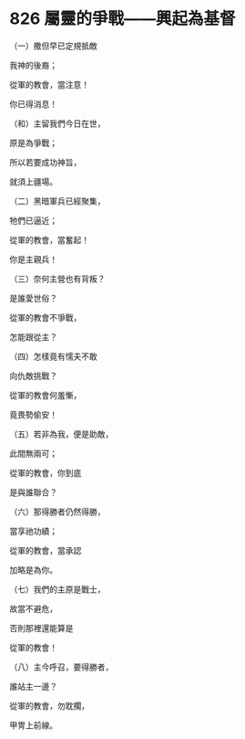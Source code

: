 # 826 屬靈的爭戰——興起為基督

（一）撒但早已定規抵敵

我神的後裔；

從軍的教會，當注意！

你已得消息！

（和）主留我們今日在世，

原是為爭戰；

所以若要成功神旨，

就須上疆場。

（二）黑暗軍兵已經聚集，

牠們已逼近；

從軍的教會，當奮起！

你是主親兵！

（三）奈何主營也有背叛？

是誰愛世俗？

從軍的教會不爭戰，

怎能跟從主？

（四）怎樣竟有懦夫不敢

向仇敵挑戰？

從軍的教會何羞慚，

竟畏勢偷安！

（五）若非為我，便是助敵，

此間無兩可；

從軍的教會，你到底

是與誰聯合？

（六）那得勝者仍然得勝，

當享祂功績；

從軍的教會，當承認

加略是為你。

（七）我們的主原是戰士，

故當不避危，

否則那裡還能算是

從軍的教會！

（八）主今呼召，要得勝者，

誰站主一邊？

從軍的教會，勿耽擱，

甲冑上前線。


